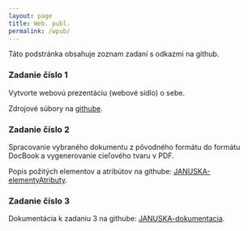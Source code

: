 ```yaml
---
layout: page
title: Web. publ.
permalink: /wpub/
---
```


Táto podstránka obsahuje zoznam zadaní s odkazmi na github.

### **Zadanie číslo 1** 
Vytvorte webovú prezentáciu (webové sídlo) o sebe.

Zdrojové súbory na [githube](https://github.com/patro213/patro213.github.io).

### **Zadanie číslo 2** 
Spracovanie vybraného dokumentu z pôvodného formátu do formátu DocBook a vygenerovanie cieľového tvaru v PDF.

Popis požitých elementov a atribútov na githube: [JANUSKA-elementyAtributy](https://github.com/patro213/patro213.github.io/tree/master/webove_publikovanie/zadanie_2/JANUSKA-elementyAtributy.pdf).

### **Zadanie číslo 3** 
Dokumentácia k zadaniu 3 na githube: [JANUSKA-dokumentacia](https://github.com/patro213/patro213.github.io/tree/master/webove_publikovanie/zadanie_3/JANUSKA-dokumentacia.pdf).